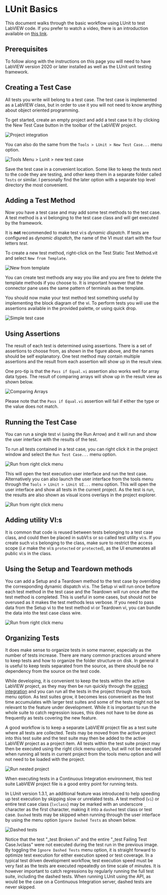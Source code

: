 # LUnit Basics

This document walks through the basic workflow using LUnit to test LabVIEW code.
If you prefer to watch a video, there is an introduction available on [this link](https://www.youtube.com/watch?v=Cxb1FUIsC04).

## Prerequisites

To follow along with the instructions on this page you will need to have LabVIEW version 2020 or later installed as well as the LUnit unit testing framework.

## Creating a Test Case

All tests you write will belong to a test case.
The test case is implemented as a LabVIEW class, but in order to use it you will not need to know anything about object oriented programming.

To get started, create an empty project and add a test case to it by clicking the New Test Case button in the toolbar of the LabVIEW project.

![Project integration](img/project_Integration.png)

You can also do the same from the ``Tools > LUnit > New Test Case...`` menu option.

![Tools Menu > Lunit > new test case](img/tools_menu_new_tc.jpg)

Save the test case in a convenient location.
Some like to keep the tests next to the code they are testing, and other keep them in a separate folder called ``Tests`` or similar.
I personally find the later option with a separate top level directory the most convenient.

## Adding a Test Method

Now you have a test case and may add some test methods to the test case.
A test method is a vi belonging to the test case class and will get executed by the framework.

It is **not** recommended to make test vi:s *dynamic dispatch*.
If tests are configured as *dynamic dispatch*, the name of the VI must start with the four letters *test*.

To create a new test method, right-click on the Test Static Test Method.vit and select ``New from Template``.

![New from template](img/new_static_from_template.png)

You can create test methods any way you like and you are free to delete the template methods if you choose to.
It is important however that the connector pane uses the same pattern of terminals as the template.

You should now make your test method test something useful by implementing the block diagram of the vi.
To perform tests you will use the assertions available in the provided palette, or using quick drop.

![Simple test case](img/simple_test_case.png)

## Using Assertions

The result of each test is determined using assertions.
There is a set of assertions to choose from, as shown in the figure above, and the names should be self explanatory.
One test method may contain multiple assertions and the result from each assertion will show up in the result view.

One pro-tip is that the ``Pass if Equal.vi`` assertion also works well for array data types.
The result of comparing arrays will show up in the result view as shown below.

![Comparing Arrays](img/array_comparison.jpg)

Please note that the ``Pass if Equal.vi`` assertion will fail if either the type or the value does not match. 

## Running the Test Case

You can run a single test vi (using the Run Arrow) and it will run and show the user interface with the results of the test.

To run all tests contained in a test case, you can right click it in the project window and select the ``Run Test Case...`` menu option.

![Run from right click menu](img/run_test_case.png)

This will open the test execution user interface and run the test case.
Alternatively you can also launch the user interface from the tools menu through the ``Tools > LUnit > LUnit UI...`` menu option.
This will open the user interface and show all tests in the current project.
As the test is run, the results are also shown as visual icons overlays in the project explorer.

![Run from right click menu](img/test_execution_ui.png)

## Adding utility VI:s

It is common that code is reused between tests belonging to a test case class, and could then be placed in subVI:s or so called test utility vi:s.
If you create such vi:s belonging to the class, make sure to restrict the access scope (*i.e* make the vi:s ``protected`` or ``protected``), as the UI enumerates all public vi:s in the class.

## Using the Setup and Teardown methods

You can add a Setup and a Teardown method to the test case by overriding the corresponding dynamic dispatch vi:s.
The Setup vi will run once before each test method in the test case and the Teardown will run once after the test method is completed.
This is useful in some cases, but should not be overused as it makes the test methods less verbose.
If you need to pass data from the Setup vi to the test method vi or Teardown vi, you can bundle the data into the test case class wire.

![Run from right click menu](img/setup_test_teardown.png)

## Organizing Tests

It does make sense to organize tests in some manner, especially as the number of tests increase.
There are many common practices around where to keep tests and how to organize the folder structure on disk. 
In general it is useful to keep tests separated from the source, as there should be no dependency from the source on the test code.

While developing, it is convenient to keep the tests within the active LabVIEW project, as they may then be run quickly through the [project integration](#running-the-test-case) and you can run all the tests in the project through the tools menu option.
As test suites grow, it becomes less convenient as the test time accumulates with larger test suites and some of the tests might not be relevant to the feature under development.
While it is important to run the whole suite to catch regression issues, this does not have to be done as frequently as tests covering the new feature.

A good workflow is to keep a separate LabVIEW project file as a test suite where all tests are collected.
Tests may be moved from the active project into this test suite and the test suite may then be added to the active LabVIEW project as a project item. 
All tests within the test suite project may then be executed using the right click menu option, but will not be executed when running all tests in current project from the tools menu option and will not need to be loaded with the project.

![Run nested project](img/run_nested_project.png)

When executing tests in a Continuous Integration environment, this test suite LabVIEW project file is a good entry point for running tests.

In LUnit version 1.3.1, an additional feature was introduced to help speeding up test execution by skipping slow or unrelated tests.
A test method (`vi`) or entire test case class (`lvclass`) may be marked with an underscore `_` character as the first character, making it into a `dashed` test class or test case.
`Dashed` tests may be skipped when running through the user interface by using the menu option `Ignore Dashed Tests` as shown below.

![Dashed tests](img/dashed_tests.jpg)

Notice that the test "_test Broken.vi" and the entire "_test Failing Test Case.lvclass" were not executed during the test run in the previous image.
By toggling the `Ignore Dashed Tests` menu option, it is straight forward to optimize test execution for either execution speed or test coverage.
In a typical test driven development workflow, test execution speed must be very fast as the tests are executed repeatedly on time scale of minutes.
It is however important to catch regressions by regularly running the full test suite, including the dashed tests.
When running LUnit using the API, as would be the case on a Continuous Integration server, dashed tests are never skipped.